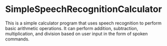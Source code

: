 # SimpleSpeechRecognitionCalculator
This is a simple calculator program that uses speech recognition to perform basic arithmetic operations. It can perform addition, subtraction, multiplication, and division based on user input in the form of spoken commands.
